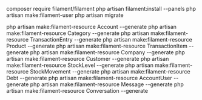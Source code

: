 composer require filament/filament
php artisan filament:install --panels
php artisan make:filament-user
php artisan migrate


php artisan make:filament-resource Account --generate
php artisan make:filament-resource Category --generate
php artisan make:filament-resource TransactionEntry --generate
php artisan make:filament-resource Product --generate
php artisan make:filament-resource TransactionItem --generate
php artisan make:filament-resource Company --generate
php artisan make:filament-resource Customer --generate
php artisan make:filament-resource StockLevel --generate
php artisan make:filament-resource StockMovement --generate
php artisan make:filament-resource Debt --generate
php artisan make:filament-resource AccountUser --generate
php artisan make:filament-resource Message --generate
php artisan make:filament-resource Conversation --generate
